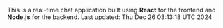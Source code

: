 This is a real-time chat application built using **React** for the frontend and **Node.js** for the backend.
Last updated: Thu Dec 26 03:13:18 UTC 2024
